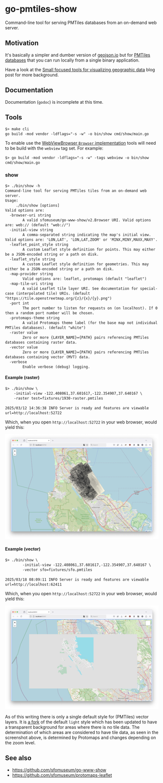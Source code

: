 # go-pmtiles-show

Command-line tool for serving PMTiles databases from an on-demand web server.

## Motivation

It's basically a simpler and dumber version of [geojson.io](https://geojson.io/) but for [PMTiles databases](https://docs.protomaps.com/pmtiles/) that you can run locally from a single binary application.

Have a look at the [Small focused tools for visualizing geographic data](https://millsfield.sfomuseum.org/blog/2024/10/02/show/) blog post for more background.

## Documentation

Documentation (`godoc`) is incomplete at this time.

## Tools

```
$> make cli
go build -mod vendor -ldflags="-s -w" -o bin/show cmd/show/main.go
```

To enable use the [WebViewBrowser `Browser` implementation](https://github.com/sfomuseum/go-www-show?tab=readme-ov-file#webviewbrowser-webview) tools will need to be build with the `webview` tag set. For example:

```
$> go build -mod vendor -ldflags="-s -w" -tags webview -o bin/show cmd/show/main.go
```

### show

```
$> ./bin/show -h
Command-line tool for serving PMTiles tiles from an on-demand web server.
Usage:
	 ./bin/show [options]
Valid options are:
  -browser-uri string
    	A valid sfomuseum/go-www-show/v2.Browser URI. Valid options are: web:// (default "web://")
  -initial-view string
    	A comma-separated string indicating the map's initial view. Valid options are: 'LON,LAT', 'LON,LAT,ZOOM' or 'MINX,MINY,MAXX,MAXY'.
  -leaflet_point_style string
    	A custom Leaflet style definition for points. This may either be a JSON-encoded string or a path on disk.
  -leaflet_style string
    	A custom Leaflet style definition for geometries. This may either be a JSON-encoded string or a path on disk.
  -map-provider string
    	Valid options are: leaflet, protomaps (default "leaflet")
  -map-tile-uri string
    	A valid Leaflet tile layer URI. See documentation for special-case (interpolated tile) URIs. (default "https://tile.openstreetmap.org/{z}/{x}/{y}.png")
  -port int
    	The port number to listen for requests on (on localhost). If 0 then a random port number will be chosen.
  -protomaps-theme string
    	A valid Protomaps theme label (for the base map not individual PMTiles databases). (default "white")
  -raster value
    	Zero or more {LAYER_NAME}={PATH} pairs referencing PMTiles databases containing raster data.
  -vector value
    	Zero or more {LAYER_NAME}={PATH} pairs referencing PMTiles databases containing vector (MVT) data.
  -verbose
    	Enable verbose (debug) logging.
```	

#### Example (raster)

```
$> ./bin/show \
	-initial-view -122.408061,37.601617,-122.354907,37.640167 \
	-raster test=fixtures/1930-raster.pmtiles
	
2025/03/12 14:36:38 INFO Server is ready and features are viewable url=http://localhost:52722
```

Which, when you open `http://localhost:52722` in your web browser, would yield this:

![](docs/images/go-pmtiles-show-raster.png)

#### Example (vector)

```
$> ./bin/show \
		-initial-view -122.408061,37.601617,-122.354907,37.640167 \
		-vector sfo=fixtures/sfo.pmtiles

2025/03/18 08:09:11 INFO Server is ready and features are viewable url=http://localhost:62411
```

Which, when you open `http://localhost:52722` in your web browser, would yield this:

![](docs/images/go-pmtiles-show-vector.png)

As of this writing there is only a single default style for (PMTiles) vector layers. It is [a fork](https://github.com/sfomuseum/protomaps-leaflet) of the default `light` style which has been updated to have a transparent background for areas where there is no tile data. The determination of which areas are considered to have tile data, as seen in the screenshot above, is determined by Protomaps and changes depending on the zoom level.

## See also

* https://github.com/sfomuseum/go-www-show
* https://github.com/sfomuseum/protomaps-leaflet